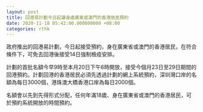 ```yaml
---
layout: post
title: 回港易計劃今日起讓身處廣東或澳門的香港居民預約
date: 2020-11-18 05:42:00.000000000 +08:00
categories: rthk
---
```


政府推出的回港易計劃，今日起接受預約，身在廣東省或澳門的香港居民，在符合條件下，可免去回港後接受14日強制檢疫安排。

計劃的首批名額今早9時至本月20日下午6時開放，接受今個月23日至29日期間的回港預約。計劃回港的香港居民必須先透過計劃的網上系統預約，深圳灣口岸的名額為每日3000個，港珠澳大橋香港口岸為每日2000個。

名額會以先到先得形式分配，任何年滿18歲、身在廣東省或澳門的香港居民，可於預約系統開放的時間預約。
